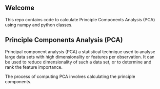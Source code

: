 ## Welcome
This repo contains code to calculate Principle Components Analysis (PCA) using numpy and python classes.

## Principle Components Analysis (PCA)
Principal component analysis (PCA) a statistical technique used to analyse large data sets with high dimensionality or features per observation. It can be used to reduce dimensionality of such a data set, or to determine and rank the feature importance.

The process of computing PCA involves calculating the principle components.
